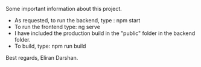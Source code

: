  Some important information about this project.

- As requested, to run the backend, type : npm start
- To run the frontend type: ng serve
- I have included the production build in the "public" folder in the backend folder.
- To build, type: npm run build

Best regards, Eliran Darshan.

